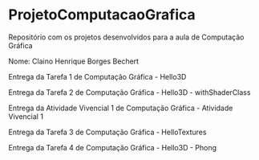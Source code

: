 # ProjetoComputacaoGrafica
Repositório com os projetos desenvolvidos para a aula de Computação Gráfica

Nome: Claino Henrique Borges Bechert

Entrega da Tarefa 1 de Computação Gráfica  -  Hello3D

Entrega da Tarefa 2 de Computação Gráfica - Hello3D - withShaderClass

Entrega da Atividade Vivencial 1 de Computação Gráfica - Atividade Vivencial 1

Entrega da Tarefa 3 de Computação Gráfica - HelloTextures

Entrega da Tarefa 4 de Computação Gráfica - Hello3D - Phong
